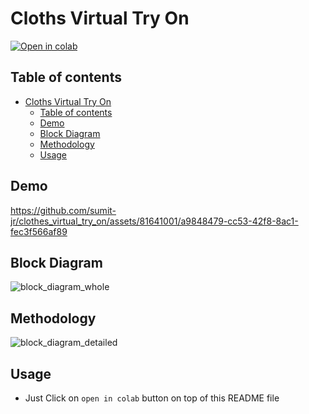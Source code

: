# Cloths Virtual Try On
[![Open in colab](https://colab.research.google.com/assets/colab-badge.svg)](https://colab.research.google.com/github/sumit-jr/clothes_virtual_try_on/blob/master/setup_gradio.ipynb)

## Table of contents
- [Cloths Virtual Try On](#cloths-virtual-try-on)
  - [Table of contents](#table-of-contents)
  - [Demo](#demo)
  - [Block Diagram](#block-diagram)
  - [Methodology](#methodology)
  - [Usage](#usage)

## Demo

https://github.com/sumit-jr/clothes_virtual_try_on/assets/81641001/a9848479-cc53-42f8-8ac1-fec3f566af89


## Block Diagram
![block_diagram_whole](https://github.com/sumit-jr/clothes_virtual_try_on/assets/81641001/c28869dd-2c8a-4ece-b71f-21e50a2fed59)


## Methodology
![block_diagram_detailed](https://github.com/sumit-jr/clothes_virtual_try_on/assets/81641001/1d962cef-4457-4f7d-8bca-d42d6a21601d)


## Usage
- Just Click on `open in colab` button on top of this README file

